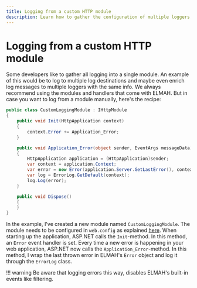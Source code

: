 ```yaml
---
title: Logging from a custom HTTP module
description: Learn how to gather the configuration of multiple loggers to different destinations using a custom HTTP module in ASP.NET.
---
```


# Logging from a custom HTTP module

Some developers like to gather all logging into a single module. An example of this would be to log to multiple log destinations and maybe even enrich log messages to multiple loggers with the same info. We always recommend using the modules and handlers that come with ELMAH. But in case you want to log from a module manually, here's the recipe:

```csharp
public class CustomLoggingModule : IHttpModule
{
    public void Init(HttpApplication context)
    {
        context.Error += Application_Error;
    }

    public void Application_Error(object sender, EventArgs messageData)
    {
        HttpApplication application = (HttpApplication)sender;
        var context = application.Context;
        var error = new Error(application.Server.GetLastError(), context);
        var log = ErrorLog.GetDefault(context);
        log.Log(error);
    }

    public void Dispose()
    {
    }
}
```

In the example, I've created a new module named `CustomLoggingModule`. The module needs to be configured in `web.config` as explained <a href="https://learn.microsoft.com/en-us/iis/configuration/system.webserver/modules/" target="_blank" rel="noopener noreferrer">here</a>. When starting up the application, ASP.NET calls the `Init`-method. In this method, an `Error` event handler is set. Every time a new error is happening in your web application, ASP.NET now calls the `Application_Error`-method. In this method, I wrap the last thrown error in ELMAH's `Error` object and log it through the `ErrorLog` class.

!!! warning
    Be aware that logging errors this way, disables ELMAH's built-in events like filtering.